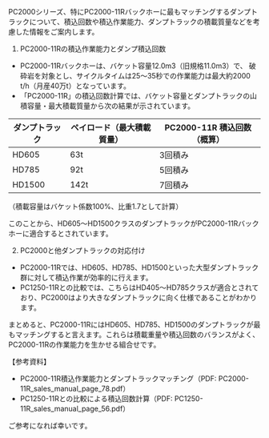 PC2000シリーズ、特にPC2000-11Rバックホーに最もマッチングするダンプトラックについて、積込回数や積込作業能力、ダンプトラックの積載質量などを考慮した情報をご案内します。

1. PC2000-11Rの積込作業能力とダンプ積込回数
- PC2000-11Rバックホーは、バケット容量12.0m3（旧規格11.0m3）で、
  破砕岩を対象とし、サイクルタイムは25～35秒での作業能力は最大約2000 t/h（月産40万t）となっています。
- 「PC2000-11R」の積込回数計算では、バケット容量とダンプトラックの山積容量・最大積載質量から次の結果が示されています。

| ダンプトラック       | ペイロード（最大積載質量） | PC2000-11R 積込回数（概算） |
|-----------------|--------------------|-----------------------------|
| HD605           | 63t                | 3回積み                     |
| HD785           | 92t                | 5回積み                     |
| HD1500          | 142t               | 7回積み                     |

（積載容量はバケット係数100%、比重1.7として計算）

このことから、HD605～HD1500クラスのダンプトラックがPC2000-11Rバックホーに適合するとされています。

2. PC2000と他ダンプトラックの対応付け
- PC2000-11Rでは、HD605、HD785、HD1500といった大型ダンプトラック群に対して積込作業が効率的に行えます。
- PC1250-11Rとの比較では、こちらはHD405～HD785クラスが適合とされており、PC2000はより大きなダンプトラックに向く仕様であることがわかります。

まとめると、PC2000-11RにはHD605、HD785、HD1500のダンプトラックが最もマッチングすると言えます。これらは積載重量や積込回数のバランスがよく、PC2000-11Rの作業能力を生かせる組合せです。

【参考資料】
- PC2000-11R積込作業能力とダンプトラックマッチング（PDF: PC2000-11R_sales_manual_page_78.pdf）
- PC1250-11Rとの比較による積込回数計算（PDF: PC1250-11R_sales_manual_page_56.pdf）

ご参考になれば幸いです。